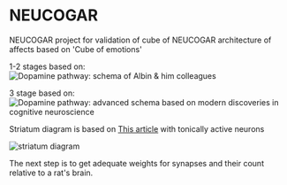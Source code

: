 # NEUCOGAR
NEUCOGAR project for validation of cube of NEUCOGAR architecture of affects based on 'Cube of emotions' 

1-2 stages based on:
![Dopamine pathway: schema of Albin & him colleagues](https://github.com/research-team/NEUCOGAR/tree/master/nest/step_1/BG_generators.png)

3 stage based on:
![Dopamine pathway: advanced schema based on modern discoveries in cognitive neuroscience](https://github.com/research-team/NEUCOGAR/tree/master/nest/step_3/Basal-ganglia-advanced.png)

Striatum diagram is based on [This article](http://www.ncbi.nlm.nih.gov/pubmed/20521851 "A computational model of how cholinergic interneurons protect striatal-dependent learning.") with tonically active neurons

![striatum diagram](https://github.com/research-team/NEUCOGAR/tree/master/nest/step_2/Striatum_D1_D2.png?raw=true)

The next step is to get adequate weights for synapses and their count relative to a rat's brain.
